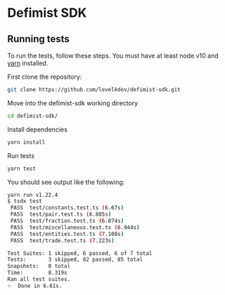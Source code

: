 # Defimist SDK

## Running tests

To run the tests, follow these steps. You must have at least node v10 and [yarn](https://yarnpkg.com/) installed.

First clone the repository:

```sh
git clone https://github.com/levelkdev/defimist-sdk.git
```

Move into the defimist-sdk working directory

```sh
cd defimist-sdk/
```

Install dependencies

```sh
yarn install
```

Run tests

```sh
yarn test
```

You should see output like the following:

```sh
yarn run v1.22.4
$ tsdx test
 PASS  test/constants.test.ts (6.67s)
 PASS  test/pair.test.ts (6.805s)
 PASS  test/fraction.test.ts (6.874s)
 PASS  test/miscellaneous.test.ts (6.944s)
 PASS  test/entities.test.ts (7.108s)
 PASS  test/trade.test.ts (7.223s)

Test Suites: 1 skipped, 6 passed, 6 of 7 total
Tests:       3 skipped, 82 passed, 85 total
Snapshots:   0 total
Time:        8.319s
Ran all test suites.
✨  Done in 6.61s.
```
